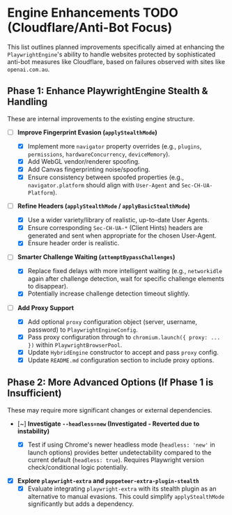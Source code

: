 # Engine Enhancements TODO (Cloudflare/Anti-Bot Focus)

This list outlines planned improvements specifically aimed at enhancing the `PlaywrightEngine`'s ability to handle websites protected by sophisticated anti-bot measures like Cloudflare, based on failures observed with sites like `openai.com.au`.

## Phase 1: Enhance PlaywrightEngine Stealth & Handling

These are internal improvements to the existing engine structure.

- [ ] **Improve Fingerprint Evasion (`applyStealthMode`)**

  - [x] Implement more `navigator` property overrides (e.g., `plugins`, `permissions`, `hardwareConcurrency`, `deviceMemory`).
  - [x] Add WebGL vendor/renderer spoofing.
  - [x] Add Canvas fingerprinting noise/spoofing.
  - [x] Ensure consistency between spoofed properties (e.g., `navigator.platform` should align with `User-Agent` and `Sec-CH-UA-Platform`).

- [ ] **Refine Headers (`applyStealthMode` / `applyBasicStealthMode`)**

  - [x] Use a wider variety/library of realistic, up-to-date User Agents.
  - [x] Ensure corresponding `Sec-CH-UA-*` (Client Hints) headers are generated and sent when appropriate for the chosen User-Agent.
  - [x] Ensure header order is realistic.

- [ ] **Smarter Challenge Waiting (`attemptBypassChallenges`)**

  - [x] Replace fixed delays with more intelligent waiting (e.g., `networkidle` again after challenge detection, wait for specific challenge elements to disappear).
  - [x] Potentially increase challenge detection timeout slightly.

- [ ] **Add Proxy Support**
  - [x] Add optional `proxy` configuration object (server, username, password) to `PlaywrightEngineConfig`.
  - [x] Pass proxy configuration through to `chromium.launch({ proxy: ... })` within `PlaywrightBrowserPool`.
  - [x] Update `HybridEngine` constructor to accept and pass `proxy` config.
  - [x] Update `README.md` configuration section to include proxy options.

## Phase 2: More Advanced Options (If Phase 1 is Insufficient)

These may require more significant changes or external dependencies.

- [~] **Investigate `--headless=new` (Investigated - Reverted due to instability)**

  - [x] Test if using Chrome's newer headless mode (`headless: 'new'` in launch options) provides better undetectability compared to the current default (`headless: true`). Requires Playwright version check/conditional logic potentially.

- [x] **Explore `playwright-extra` and `puppeteer-extra-plugin-stealth`**
  - [x] Evaluate integrating `playwright-extra` with its stealth plugin as an alternative to manual evasions. This could simplify `applyStealthMode` significantly but adds a dependency.
